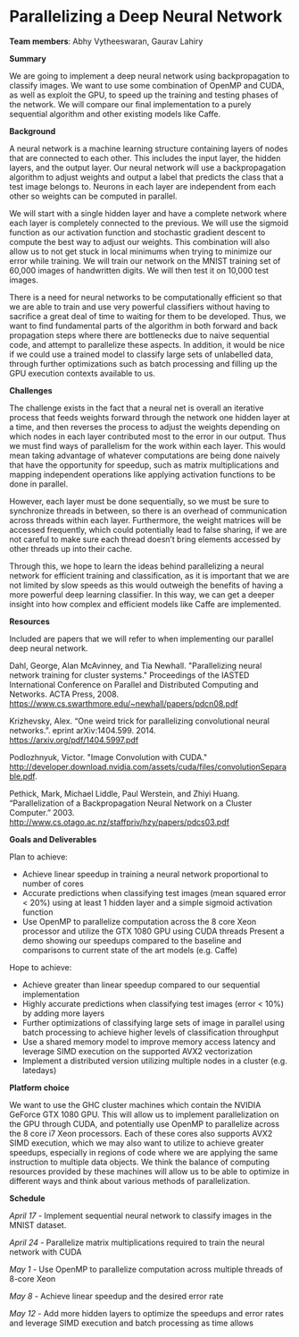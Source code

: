 # Parallelizing a Deep Neural Network


**Team members**: Abhy Vytheeswaran, Gaurav Lahiry 


**Summary**

We are going to implement a deep neural network using backpropagation to classify images. We want to use some combination of OpenMP and CUDA, as well as exploit the GPU, to speed up the training and testing phases of the network. We will compare our final implementation to a purely sequential algorithm and other existing models like Caffe.

**Background**

A neural network is a machine learning structure containing layers of nodes that are connected to each other. This includes the input layer, the hidden layers, and the output layer. Our neural network will use a backpropagation algorithm to adjust weights and output a label that predicts the class that a test image belongs to. Neurons in each layer are independent from each other so weights can be computed in parallel.

We will start with a single hidden layer and have a complete network where each layer is completely connected to the previous. We will use the sigmoid function as our activation function and stochastic gradient descent to compute the best way to adjust our weights. This combination will also allow us to not get stuck in local minimums when trying to minimize our error while training. We will train our network on the MNIST training set of 60,000 images of handwritten digits. We will then test it on 10,000 test images.  

There is a need for neural networks to be computationally efficient so that we are able to train and use very powerful classifiers without having to sacrifice a great deal of time to waiting for them to be developed. Thus, we want to find fundamental parts of the algorithm in both forward and back propagation steps where there are bottlenecks due to naive sequential code, and attempt to parallelize these aspects. In addition, it would be nice if we could use a trained model to classify large sets of unlabelled data, through further optimizations such as batch processing and filling up the GPU execution contexts available to us.

**Challenges** 

The challenge exists in the fact that a neural net is overall an iterative process that feeds weights forward through the network one hidden layer at a time, and then reverses the process to adjust the weights depending on which nodes in each layer contributed most to the error in our output. Thus we must find ways of parallelism for the work within each layer. This would mean taking advantage of whatever computations are being done naively that have the opportunity for speedup, such as matrix multiplications and mapping independent operations like applying activation functions to be done in parallel. 

However, each layer must be done sequentially, so we must be sure to synchronize threads in between, so there is an overhead of communication across threads within each layer. Furthermore, the weight matrices will be accessed frequently, which could potentially lead to false sharing, if we are not careful to make sure each thread doesn’t bring elements accessed by other threads up into their cache. 

Through this, we hope to learn the ideas behind parallelizing a neural network for efficient training and classification, as it is important that we are not limited by slow speeds as this would outweigh the benefits of having a more powerful deep learning classifier. In this way, we can get a deeper insight into how complex and efficient models like Caffe are implemented.

**Resources** 

Included are papers that we will refer to when implementing our parallel deep neural network. 

Dahl, George, Alan McAvinney, and Tia Newhall. "Parallelizing neural network training for cluster systems." Proceedings of the IASTED International Conference on Parallel and Distributed Computing and Networks. ACTA Press, 2008.
https://www.cs.swarthmore.edu/~newhall/papers/pdcn08.pdf

Krizhevsky, Alex. “One weird trick for parallelizing convolutional neural networks.”. eprint arXiv:1404.599. 2014.  
https://arxiv.org/pdf/1404.5997.pdf  

Podlozhnyuk, Victor. "Image Convolution with CUDA." http://developer.download.nvidia.com/assets/cuda/files/convolutionSeparable.pdf.

Pethick, Mark, Michael Liddle, Paul Werstein, and Zhiyi Huang. “Parallelization of a Backpropagation Neural Network on a Cluster Computer.” 2003. 
http://www.cs.otago.ac.nz/staffpriv/hzy/papers/pdcs03.pdf 

**Goals and Deliverables** 

Plan to achieve:
* Achieve linear speedup in training a neural network proportional to number of cores
* Accurate predictions when classifying test images (mean squared error < 20%) using at least 1 hidden layer and a simple sigmoid activation function
* Use OpenMP to parallelize computation across the 8 core Xeon processor and utilize the GTX 1080 GPU using CUDA threads
Present a demo showing our speedups compared to the baseline and comparisons to current state of the art models (e.g. Caffe)

Hope to achieve:
* Achieve greater than linear speedup compared to our sequential implementation
* Highly accurate predictions when classifying test images (error < 10%) by adding more layers
* Further optimizations of classifying large sets of image in parallel using batch processing to achieve higher levels of classification throughput
* Use a shared memory model to improve memory access latency and leverage SIMD execution on the supported AVX2 vectorization
* Implement a distributed version utilizing multiple nodes in a cluster (e.g. latedays)

**Platform choice**

We want to use the GHC cluster machines which contain the NVIDIA GeForce GTX 1080 GPU. This will allow us to implement parallelization on the GPU through CUDA, and potentially use OpenMP to parallelize across the 8 core i7 Xeon processors. Each of these cores also supports AVX2 SIMD execution, which we may also want to utilize to achieve greater speedups, especially in regions of code where we are applying the same instruction to multiple data objects. We think the balance of computing resources provided by these machines will allow us to be able to optimize in different ways and think about various methods of parallelization. 

**Schedule** 

*April 17*  - Implement sequential neural network to classify images in the MNIST dataset.

*April 24*  - Parallelize matrix multiplications required to train the neural network with CUDA

*May 1* - Use OpenMP to parallelize computation across multiple threads of 8-core Xeon

*May 8* - Achieve linear speedup and the desired error rate

*May 12* - Add more hidden layers to optimize the speedups and error rates and leverage SIMD execution and batch processing as time allows
